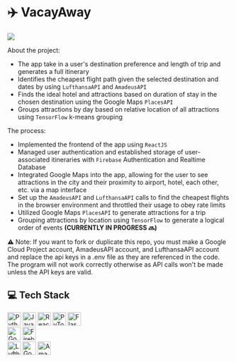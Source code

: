 # ✈️ VacayAway

<img src="https://github-production-user-asset-6210df.s3.amazonaws.com/98338848/259257305-20c148b1-7e79-490e-94d9-1b9be9ed52e4.png" >


About the project:
- The app take in a user's destination preference and length of trip and generates a full itinerary
- Identifies the cheapest flight path given the selected destination and dates by using `LufthansaAPI` and `AmadeusAPI`
- Finds the ideal hotel and attractions based on duration of stay in the chosen destination using the Google Maps `PlacesAPI`
- Groups attractions by day based on relative location of all attractions using `TensorFlow` k-means grouping

The process:
- Implemented the frontend of the app using `ReactJS`
- Managed user authentication and established storage of user-associated itineraries with `Firebase` Authentication and Realtime Database
- Integrated Google Maps into the app, allowing for the user to see attractions in the city and their proximity to airport, hotel, each other, etc. via a map interface
- Set up the `AmadeusAPI` and `LufthansaAPI` calls to find the cheapest flights in the browser environment and throttled their usage to obey rate limits
- Utilized Google Maps `PlacesAPI` to generate attractions for a trip
- Grouping attractions by location using `TensorFlow` to generate a logical order of events **(CURRENTLY IN PROGRESS 🔜)**

⚠️ Note: If you want to fork or duplicate this repo, you must make a Google Cloud Project account, AmadeusAPI account, and LufthansaAPI account and replace the api keys in a .env file as they are referenced in the code. The program will not work correctly otherwise as API calls won't be made unless the API keys are valid.

## 💻 Tech Stack
<img src="https://img.shields.io/badge/-Python-3776AB?style=flat&logo=python&logoColor=ffdd55"
							height="30" alt="Python" /> <img
							src="https://img.shields.io/badge/-JavaScript-31322f?style=flat&logo=javascript&logoColor=F7DF1E"
							height="30" alt="Javascript" />
						<img src="https://img.shields.io/badge/-ReactJS-61DAFB?style=flat&logo=react&logoColor=282c34"
							height="30" alt="ReactJS" />
						<img src="https://img.shields.io/badge/-PyTorch-252525?style=flat&logo=pytorch&logoColor=EE4C2C"
							height="30" alt="PyTorch" />
						<img src="https://img.shields.io/badge/-Flask-black?style=flat&logo=flask&logoColor=white"
							height="30" alt="Flask" />
						<br>
						<img src="https://img.shields.io/badge/GoogleCloud-4285F4?style=flat&logo=googlecloud&logoColor=white"
							height="30" alt="GoogleCloud" />
						<img src="https://img.shields.io/badge/-Firebase-f58411?style=flat&logo=firebase&logoColor=FFCA28"
							height="30" alt="Firebase" />
						<br>
						<img src="https://img.shields.io/badge/LufthansaAPI-05164D?style=flat&logo=lufthansa&logoColor=white"
							height="30" alt="LufthansaAPI" />
						<img src="https://img.shields.io/badge/GoogleMapsAPI-4285F4?style=flat&logo=googlemaps&logoColor=red"
							height="30" alt="GoogleMapsAPI" />
						<img src="https://img.shields.io/badge/AmadeusAPI-275db2?style=flat" height="30"
							alt="AmadeusAPI" />

